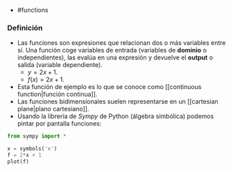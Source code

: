 - #functions

### Definición
- Las funciones son expresiones que relacionan dos o más variables entre sí. Una función coge variables de entrada (variables de **dominio** o independientes), las evalúa en una expresión y devuelve el **output** o salida (variable dependiente).
	- $y=2x+1$.
	- $f(x)=2x+1$.
- Esta función de ejemplo es lo que se conoce como [[continuous function|función continua]].
- Las funciones bidimensionales suelen representarse en un [[cartesian plane|plano cartesiano]].
- Usando la librería de *Sympy* de Python (álgebra simbólica) podemos pintar por pantalla funciones:

```python
from sympy import *

x = symbols('x')
f = 2*x + 1
plot(f) 
```

